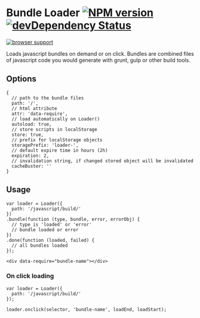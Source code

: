 # Bundle Loader [![NPM version](https://badge.fury.io/js/bundle-loader.png)](http://badge.fury.io/js/bundle-loader) [![devDependency Status](https://david-dm.org/aslansky/bundle-loader/dev-status.png)](https://david-dm.org/aslansky/bundle-loader#info=devDependencies)

[![browser support](https://ci.testling.com/aslansky/bundle-loader.png)](https://ci.testling.com/aslansky/bundle-loader)

Loads javascript bundles on demand or on click.
Bundles are combined files of javascript code you would generate with grunt, gulp or other build tools.

## Options

```
{
  // path to the bundle files
  path: '/',
  // html attribute
  attr: 'data-require',
  // load automatically on Loader()
  autoload: true,
  // store scripts in localStorage
  store: true,
  // prefix for localStorage objects
  storagePrefix: 'loader-',
  // default expire time in hours (2h)
  expiration: 2,
  // invalidation string, if changed stored object will be invalidated
  cacheBuster: ''
}
```

## Usage ##

```
var loader = Loader({
  path: '/javascript/build/'
})
.bundle(function (type, bundle, error, errorObj) {
  // type is 'loaded' or 'error'
  // bundle loaded or error
})
.done(function (loaded, failed) {
  // all bundles loaded
});
```

```
<div data-require="bundle-name"></div>
```

### On click loading ###

```
var loader = Loader({
  path: '/javascript/build/'
});

loader.onclick(selector, 'bundle-name', loadEnd, loadStart);
```

